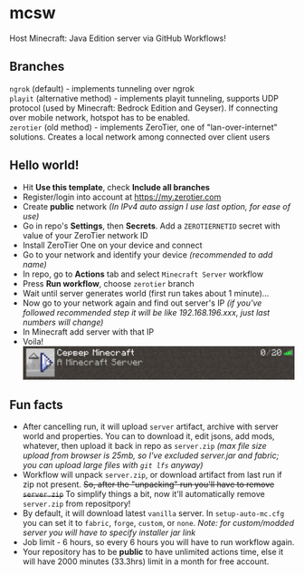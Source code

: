 # mcsw

Host Minecraft: Java Edition server via GitHub Workflows!

## Branches

`ngrok` (default) - implements tunneling over ngrok   
`playit` (alternative method) - implements playit tunneling, supports UDP protocol (used by Minecraft: Bedrock Edition and Geyser). If connecting over mobile network, hotspot has to be enabled.   
`zerotier` (old method) - implements ZeroTier, one of "lan-over-internet" solutions. Creates a local network among connected over client users


## Hello world!

* Hit **Use this template**, check **Include all branches**
* Register/login into account at https://my.zerotier.com
* Create **public** network *(In IPv4 auto assign I use last option, for ease of use)*
* Go in repo's **Settings**, then **Secrets**. Add a `ZEROTIERNETID` secret with value of your ZeroTier network ID
* Install ZeroTier One on your device and connect
* Go to your network and identify your device *(recommended to add name)*
* In repo, go to **Actions** tab and select `Minecraft Server` workflow
* Press **Run workflow**, choose `zerotier` branch
* Wait until server generates world (first run takes about 1 minute)...
* Now go to your network again and find out server's IP *(if you've followed recommended step it will be like 192.168.196.xxx, just last numbers will change)*
* In Minecraft add server with that IP
* Voila!
![screen](https://github.com/Google61/mcsw/raw/zerotier/screen.png)

## Fun facts

* After cancelling run, it will upload `server` artifact, archive with server world and properties. You can to download it, edit jsons, add mods, whatever, then upload it back in repo as `server.zip` *(max file size upload from browser is 25mb, so I've excluded server.jar and fabric; you can upload large files with `git lfs` anyway)*
* Workflow will unpack `server.zip`, or download artifact from last run if zip not present. ~~So, after the "unpacking" run you'll have to remove `server.zip`~~ To simplify things a bit, now it'll automatically remove `server.zip` from repositpory!
* By default, it will download latest `vanilla` server. In `setup-auto-mc.cfg` you can set it to `fabric`, `forge`, `custom`, or `none`. *Note: for custom/modded server you will have to specify installer jar link*
* Job limit - 6 hours, so every 6 hours you will have to run workflow again.
* Your repository has to be **public** to have unlimited actions time, else it will have 2000 minutes (33.3hrs) limit in a month for free account.
